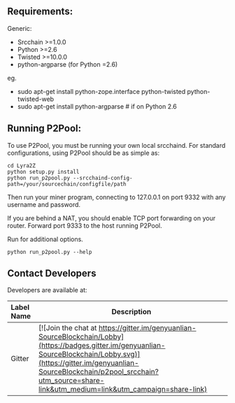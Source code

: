 Requirements:
-------------------------
Generic:
* Srcchain >=1.0.0
* Python >=2.6
* Twisted >=10.0.0
* python-argparse (for Python =2.6)

eg.
* sudo apt-get install python-zope.interface python-twisted python-twisted-web
* sudo apt-get install python-argparse # if on Python 2.6


Running P2Pool:
-------------------------
To use P2Pool, you must be running your own local srcchaind. For standard
configurations, using P2Pool should be as simple as:

    cd Lyra2Z
    python setup.py install
    python run_p2pool.py --srcchaind-config-path=/your/sourcechain/configfile/path 

Then run your miner program, connecting to 127.0.0.1 on port 9332 with any
username and password.

If you are behind a NAT, you should enable TCP port forwarding on your
router. Forward port 9333 to the host running P2Pool.

Run for additional options.

    python run_p2pool.py --help

Contact Developers
-------------------------

Developers are available at:

| Label Name              | Description                                                                                                                                                                                                                                                               |
| :---------------------- | ------------------------------------------------------------------------------------------------------------------------------------------------------------------------------------------------------------------------------------------------------------------------- |
| Gitter                  | [![Join the chat at https://gitter.im/genyuanlian-SourceBlockchain/Lobby](https://badges.gitter.im/genyuanlian-SourceBlockchain/Lobby.svg)](https://gitter.im/genyuanlian-SourceBlockchain/p2pool_srcchain?utm_source=share-link&utm_medium=link&utm_campaign=share-link) |
